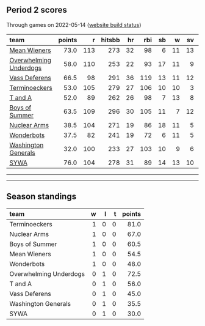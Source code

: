 

## Period 2 scores

Through games on 2022-05-14 ([website build status](https://github.com/brian-bot/pl-site/actions))


|team                                              | points|   r| hitsbb| hr| rbi| sb|  w| sv|  so|   era|  whip|
|:-------------------------------------------------|------:|---:|------:|--:|---:|--:|--:|--:|---:|-----:|-----:|
|[Mean Wieners](./meanwieners)                     |   73.0| 113|    273| 32|  98|  6| 11| 13| 163| 3.031| 1.060|
|[Overwhelming Underdogs](./overwhelmingunderdogs) |   58.0| 110|    253| 22|  93| 17| 11|  9| 145| 3.507| 1.147|
|[Vass Deferens](./vassdeferens)                   |   66.5|  98|    291| 36| 119| 13| 11| 12| 116| 3.636| 1.204|
|[Terminoeckers](./terminoeckers)                  |   53.0| 105|    279| 27| 106| 10| 10|  3| 172| 3.895| 1.193|
|[T and A](./tanda)                                |   52.0|  89|    262| 26|  98|  7| 13|  8| 179| 3.375| 1.208|
|[Boys of Summer](./boysofsummer)                  |   63.5| 109|    296| 30| 105| 11|  7| 12| 176| 3.891| 1.207|
|[Nuclear Arms](./nucleararms)                     |   38.5| 104|    271| 19|  86| 18| 11|  5| 142| 4.024| 1.257|
|[Wonderbots](./wonderbots)                        |   37.5|  82|    241| 19|  72|  6| 11|  5| 182| 3.640| 1.116|
|[Washington Generals](./washingtongenerals)       |   32.0| 100|    233| 27| 103| 10|  9|  6| 115| 3.918| 1.286|
|[SYWA](./sywa)                                    |   76.0| 104|    278| 31|  89| 14| 13| 10| 185| 3.212| 1.089|

* * *
* * *

## Season standings


|team                   |  w|  l|  t| points|
|:----------------------|--:|--:|--:|------:|
|Terminoeckers          |  1|  0|  0|   81.0|
|Nuclear Arms           |  1|  0|  0|   67.0|
|Boys of Summer         |  1|  0|  0|   60.5|
|Mean Wieners           |  1|  0|  0|   54.5|
|Wonderbots             |  1|  0|  0|   48.0|
|Overwhelming Underdogs |  0|  1|  0|   72.5|
|T and A                |  0|  1|  0|   56.0|
|Vass Deferens          |  0|  1|  0|   45.0|
|Washington Generals    |  0|  1|  0|   35.5|
|SYWA                   |  0|  1|  0|   30.0|


